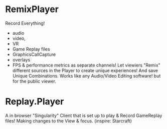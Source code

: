# RemixPlayer
Record Everything!
- audio
- video,
- VR
- Game Replay files
- GraphicsCallCapture
- overlays
- FPS & performance metrics
as separate channels! Let viewiers "Remix" different sources in the Player to create unique experiences! And save Unique Combinations. Works like any Audio/Video Editing software! but for the public viewer.

# Replay.Player
A in browser "Singularity" Client that is set up to play & Record GameReplay files! Making changes to the View & focus. (inspire: Starcraft)
